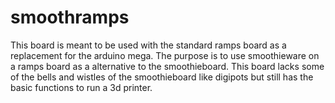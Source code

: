 # smoothramps

This board is meant to be used with the standard ramps board as a replacement for the arduino mega. The purpose is to use smoothieware
on a ramps board as a alternative to the smoothieboard. This board lacks some of the bells and wistles of the smoothieboard like digipots 
but still has the basic functions to run a 3d printer.
